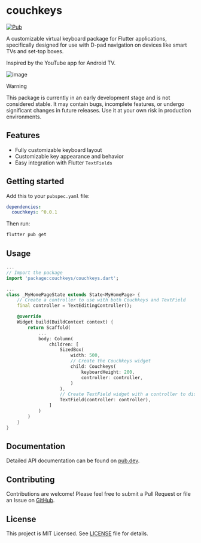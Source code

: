 # couchkeys

[![Pub](https://img.shields.io/pub/v/couchkeys.svg)](https://pub.dartlang.org/packages/couchkeys)

A customizable virtual keyboard package for Flutter applications, specifically designed for
use with D-pad navigation on devices like smart TVs and set-top boxes.

Inspired by the YouTube app for Android TV.

![image](https://github.com/user-attachments/assets/70ccf2c0-2dbc-4677-aad1-3aac8a4d0ad2)

> [!WARNING]
> This package is currently in an early development stage and is not considered stable. It may contain bugs, incomplete features, or undergo significant changes in future releases. Use it at your own risk in production environments.

## Features

- Fully customizable keyboard layout
- Customizable key appearance and behavior
- Easy integration with Flutter `TextFields`

## Getting started

Add this to your `pubspec.yaml` file:
```yaml
dependencies:
  couchkeys: ^0.0.1
```
Then run:
```sh
flutter pub get
```

## Usage

```dart
...
// Import the package
import 'package:couchkeys/couchkeys.dart';

...
class _MyHomePageState extends State<MyHomePage> {
    // Create a controller to use with both Couchkeys and TextField
    final controller = TextEditingController();

    @override
    Widget build(BuildContext context) {
        return Scaffold(
            ...
            body: Column(
                children: [
                    SizedBox(
                        width: 500,
                        // Create the Couchkeys widget
                        child: Couchkeys(
                            keyboardHeight: 200,
                            controller: controller,
                        )
                    ),
                    // Create TextField widget with a controller to display the value
                    TextField(controller: controller),
                ]
            )
        )
    }
}
```

## Documentation

Detailed API documentation can be found on [pub.dev](https://pub.dev/documentation/couchkeys).

## Contributing

Contributions are welcome! Please feel free to submit a Pull Request or file an Issue on [GitHub](https://github.com/arafatamim/couchkeys).

## License

This project is MIT Licensed. See [LICENSE](https://github.com/arafatamim/couchkeys/blob/main/LICENSE) file for details.
